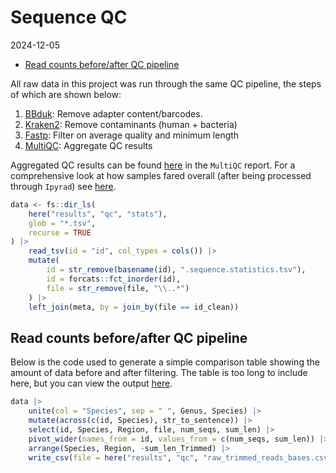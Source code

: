 Sequence QC
================
2024-12-05

- [Read counts before/after QC
  pipeline](#read-counts-beforeafter-qc-pipeline)

All raw data in this project was run through the same QC pipeline, the
steps of which are shown below:

1.  [BBduk](https://jgi.doe.gov/data-and-tools/software-tools/bbtools/bb-tools-user-guide/bbduk-guide/):
    Remove adapter content/barcodes.
2.  [Kraken2](https://github.com/DerrickWood/kraken2/tree/master):
    Remove contaminants (human + bacteria)
3.  [Fastp](https://github.com/OpenGene/fastp): Filter on average
    quality and minimum length
4.  [MultiQC](https://seqera.io/multiqc/): Aggregate QC results

Aggregated QC results can be found
[here](https://github.com/a-lud/sea-snake-dart/tree/main/results/qc/multiqc)
in the `MultiQC` report. For a comprehensive look at how samples fared
overall (after being processed through `Ipyrad`) see
[here](https://github.com/a-lud/sea-snake-dart/tree/main/results/ipyrad).

``` r
data <- fs::dir_ls(
    here("results", "qc", "stats"),
    glob = "*.tsv",
    recurse = TRUE
) |>
    read_tsv(id = "id", col_types = cols()) |>
    mutate(
        id = str_remove(basename(id), ".sequence.statistics.tsv"),
        id = forcats::fct_inorder(id),
        file = str_remove(file, "\\..*")
    ) |>
    left_join(meta, by = join_by(file == id_clean))
```

## Read counts before/after QC pipeline

Below is the code used to generate a simple comparison table showing the
amount of data before and after filtering. The table is too long to
include here, but you can view the output
[here](https://github.com/a-lud/sea-snake-dart/blob/main/results/qc/raw_trimmed_reads_bases.csv).

``` r
data |>
    unite(col = "Species", sep = " ", Genus, Species) |>
    mutate(across(c(id, Species), str_to_sentence)) |>
    select(id, Species, Region, file, num_seqs, sum_len) |>
    pivot_wider(names_from = id, values_from = c(num_seqs, sum_len)) |>
    arrange(Species, Region, -sum_len_Trimmed) |>
    write_csv(file = here("results", "qc", "raw_trimmed_reads_bases.csv"))
```
